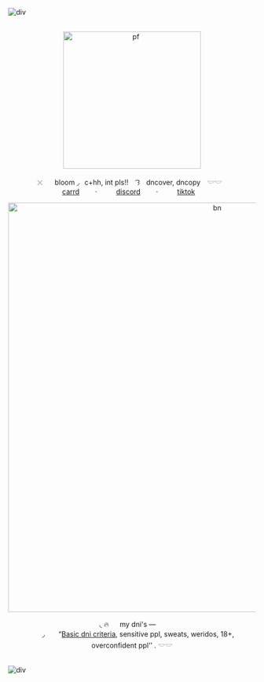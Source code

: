 ![div](https://files.catbox.moe/hw2bbt.png)

<p align="center">
  <br>
  <img src="https://files.catbox.moe/vqy352.png" width="280" alt="pf">
</p>

<p align="center">
  ⠀𓏴⠀⠀ bloom  ◞⠀c+hh, int pls!! ⠀ ͡꒱ㅤdncover, dncopy ⠀𓎟𓎟⠀⠀
  <br>
  ⁣  ⁣ ⁣<a href="https://bl00zmcrrd.carrd.co/">carrd</a>
   ⁣ ⁣ ⁣ ⁣⁣ ⁣·⁣ ⁣ ⁣ ⁣ ⁣ ⁣ <a href="https://discord.com/users/1031153668067708979">discord</a>
   ⁣ ⁣ ⁣ ⁣ ⁣·⁣ ⁣ ⁣ ⁣ ⁣ ⁣ <a href="https://www.tiktok.com/@yappingkakafr?_t=ZM-8zy9Pjpwh3b&_r=1">tiktok⁣⁣</a>⁣ ⁣ ⁣  ⁣ ⁣
</p>

<p align="center"> <img src="https://files.catbox.moe/zpvhtg.png" width="835" alt="bn">
 
 <p align="center">◟ 🔥 　  my dni's   —  ⁣ ⁣  <br>
       ⁣ ⁣⁣  ◞　　“<a href="https://dni-criteria.carrd.co/">Basic dni criteria</a>, sensitive ppl, sweats, weridos, 18+, overconfident ppl’’   . 𓎟𓎟 <br>
         
<br>

![div](https://files.catbox.moe/o0ml2q.png)
